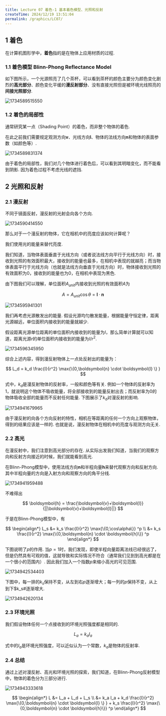 ```yaml
---
title: Lecture 07 着色-1 基本着色模型、光照和反射
createTime: 2024/12/19 13:51:04
permalink: /graphics/LC07/
---
```

## 1 着色

在计算机图形学中，**着色**指的是在物体上应用材质的过程.

### 1.1 着色模型 Blinn-Phong Reflectance Model

如下图所示，一个光源照亮了几个茶杯，可以看到茶杯的颜色主要分为颜色变化剧烈的**高光部分**、颜色变化平缓的**漫反射部分**、没有直接光照但是被环境光线照亮的**间接光照部分**.

![1734589515550](https://cdn.jsdelivr.net/gh/YOYOYOAKE/YOYOPics/notes/graphics/lc07/1734589515550.png)

### 1.2 着色的局部性

通常研究某一点（Shading Point）的着色，而非整个物体的着色.

在此之前我们需要规定观测方向$\boldsymbol{v}$、光线方向$\boldsymbol{l}$、物体的法线方向$\boldsymbol{n}$和物体的表面参数（如颜色等）.

![1734589831374](https://cdn.jsdelivr.net/gh/YOYOYOAKE/YOYOPics/notes/graphics/lc07/1734589831374.png)

由于着色的局部性，我们对几个物体进行着色后，可以看到其明暗变化，而不能看到阴影. 因为着色过程不考虑光线的遮挡.

## 2 光照和反射

### 2.1 漫反射

不同于镜面反射，漫反射的光射会向各个方向.

![1734590414550](https://cdn.jsdelivr.net/gh/YOYOYOAKE/YOYOPics/notes/graphics/lc07/1734590414550.png)

那么对于一个漫反射的物体，它在相机中的亮度应该如何计算呢？

我们使用光的能量来替代亮度.

我们知道，当物体表面垂直于光线方向（或者说法线方向平行于光线方向）时，接收到光照的有效面积最大，接收到的能量也最多，在相机中表现的就越亮；而当物体表面平行于光线方向（也就是法线方向垂直于光线方向）时，物体接收到光照的有效面积为0，接收到的能量也为0，在相机中表现为黑色.

由下图我们可以理解，单位面积$A_{unit}$内接收到光照的有效面积$A$为

$$
A = A_{unit} \cos\theta = \boldsymbol{l} \cdot \boldsymbol{n}
$$

![1734595941301](https://cdn.jsdelivr.net/gh/YOYOYOAKE/YOYOPics/notes/graphics/lc07/1734595941301.png)

我们再考虑光源散发出的能量. 假设光源均匀散发能量，根据能量守恒定律，距离光源越远，单位面积内接收到的能量就越少.

假设距离光源单位距离的单位面积内接收到的能量为$I$，那么简单计算就可以知道，距离光源$r$的单位面积内接收到的能量为$I/r^2$.

![1734596345950](https://cdn.jsdelivr.net/gh/YOYOYOAKE/YOYOPics/notes/graphics/lc07/1734596345950.png)

综合上述内容，得到漫反射物体上一点处反射出的能量为：

$$
L_d = k_d \frac{I}{r^2} \max{\{0,\boldsymbol{n} \cdot \boldsymbol{l} \} }
$$

式中，$k_d$是漫反射物体的反射率，一般和颜色等有关. 例如一个物体的反射率为1，就说明这个物体不吸收能量，将全部接收到的能量反射出去；而反射率为0的物体吸收全部的能量而不反射任何能量. 下图展示了$k_d$对漫反射的影响.

![1734941679965](https://cdn.jsdelivr.net/gh/YOYOYOAKE/YOYOPics/notes/graphics/lc07/1734941679965.png)

由于漫反射的向各个方向反射的特性，相机在等距离的任何一个方向上观察物体，得到的结果应该是一样的. 也就是说，漫反射物体在相机中的亮度与观测方向无关.

### 2.2 高光

在漫反射中，我们注意到高光部分的存在. 从实际出发我们知道，当我们的观察方向和反射方向接近的时候，我们就能看到高光.

在Blinn-Phong模型中，使用法线方向$\boldsymbol{n}$和半程向量$\boldsymbol{h}$来替代观察方向和反射方向. 其中半程向量的方向是入射方向和观察方向的角平分线.

![1734941959488](https://cdn.jsdelivr.net/gh/YOYOYOAKE/YOYOPics/notes/graphics/lc07/1734941959488.png)

不难得出

$$
\boldsymbol{h} = \frac{\boldsymbol{v}+\boldsymbol{l}}{||\boldsymbol{v}+\boldsymbol{l}||}
$$

于是在Blinn-Phong模型中，有

$$
\begin{align*}
  L_s &= k_s \frac{I}{r^2} \max{\{0,\cos\alpha\}} ^p \\
      &= k_s \frac{I}{r^2} \max{\{0,\boldsymbol{n} \cdot \boldsymbol{h}\}} ^p
\end{align*}
$$

下图说明了$p$的作用. 当$p=1$时，我们发现，即使半程向量距离法线已经很远了，但是仍然具有可观的值，这就导致和实际情况不符合（通常我们见到到高光都是在一个很小的范围内）. 因此我们加入一个指数$p$来缩小高光的可见范围.

![1734942534403](https://cdn.jsdelivr.net/gh/YOYOYOAKE/YOYOPics/notes/graphics/lc07/1734942534403.png)

下图中，每一排的$k_s$保持不变，从左到右$p$逐渐增大；每一列的$p$保持不变，从上到下$k_s#逐渐增大.

![1734942620134](https://cdn.jsdelivr.net/gh/YOYOYOAKE/YOYOPics/notes/graphics/lc07/1734942620134.png)

### 2.3 环境光照

我们假设物体任何一个点接收到的环境光照强度都是相同的.

$$
L_a = k_a I_a
$$

式中的$I_a$是环境光照强度，可以近似认为一个常数，$k_a$是物体的反射率.

### 2.4 总结

通过上述对漫反射、高光和环境光照的探索，我们知道，在Blinn-Phong反射模型中，物体的着色分为三部分进行.

![1734943333618](https://cdn.jsdelivr.net/gh/YOYOYOAKE/YOYOPics/notes/graphics/lc07/1734943333618.png)

$$
\begin{align*}
  L &= L_a + L_d + L_s \\
    &= k_a I_a + k_d \frac{I}{r^2} \max{\{0,\boldsymbol{n} \cdot \boldsymbol{l} \} } + k_s \frac{I}{r^2} \max{\{0,\boldsymbol{n} \cdot \boldsymbol{h}\}} ^p
\end{align*}
$$

